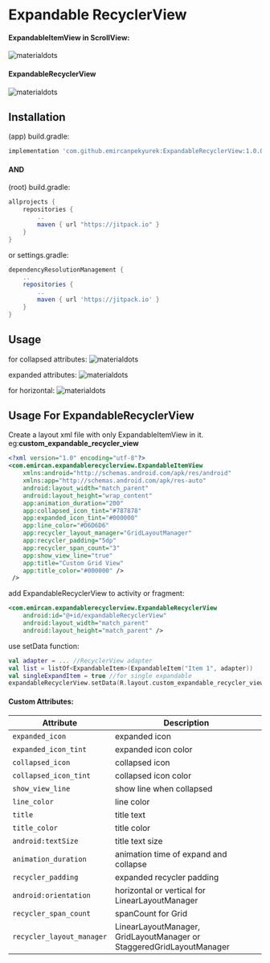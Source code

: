 # Expandable RecyclerView

#### ExpandableItemView in ScrollView:
![materialdots](https://github.com/emircanpekyurek/ExpandableRecyclerView/blob/master/readme_images/single.gif)
#### ExpandableRecyclerView
![materialdots](https://github.com/emircanpekyurek/ExpandableRecyclerView/blob/master/readme_images/recycler.gif)

## Installation
(app) build.gradle:
```gradle
implementation 'com.github.emircanpekyurek:ExpandableRecyclerView:1.0.0'
```

#### AND

(root) build.gradle:
```gradle
allprojects {
    repositories {
        ..
        maven { url "https://jitpack.io" }
    }
}
```
or settings.gradle:
```gradle
dependencyResolutionManagement {
    ..
    repositories {
        ..
        maven { url 'https://jitpack.io' }
    }
}
```

## Usage

for collapsed attributes:
![materialdots](https://github.com/emircanpekyurek/ExpandableRecyclerView/blob/master/readme_images/collapsed_usage.png)

expanded attributes:
![materialdots](https://github.com/emircanpekyurek/ExpandableRecyclerView/blob/master/readme_images/expanded_usage.png)

for horizontal:
![materialdots](https://github.com/emircanpekyurek/ExpandableRecyclerView/blob/master/readme_images/horizontal_usage.png)

## Usage For ExpandableRecyclerView

Create a layout xml file with only ExpandableItemView in it. eg:**custom_expandable_recycler_view**

```xml
<?xml version="1.0" encoding="utf-8"?>
<com.emircan.expandablerecyclerview.ExpandableItemView
    xmlns:android="http://schemas.android.com/apk/res/android"
    xmlns:app="http://schemas.android.com/apk/res-auto"
    android:layout_width="match_parent"
    android:layout_height="wrap_content"
    app:animation_duration="200"
    app:collapsed_icon_tint="#787878"
    app:expanded_icon_tint="#000000"
    app:line_color="#D6D6D6"
    app:recycler_layout_manager="GridLayoutManager"
    app:recycler_padding="5dp"
    app:recycler_span_count="3"
    app:show_view_line="true"
    app:title="Custom Grid View"
    app:title_color="#000000" />
 />
```

add ExpandableRecyclerView to activity or fragment:
```xml
<com.emircan.expandablerecyclerview.ExpandableRecyclerView
    android:id="@+id/expandableRecyclerView"
    android:layout_width="match_parent"
    android:layout_height="match_parent" />
```
use setData function:

```kotlin
val adapter = ... //RecyclerView adapter
val list = listOf<ExpandableItem>(ExpandableItem("Item 1", adapter))
val singleExpandItem = true //for single expandable
expandableRecyclerView.setData(R.layout.custom_expandable_recycler_view, list, singleExpandItem)
```



#### Custom Attributes:
| Attribute | Description |
| --- | --- |
| `expanded_icon` | expanded icon  |
| `expanded_icon_tint` | expanded icon color |
| `collapsed_icon` | collapsed icon |
| `collapsed_icon_tint` | collapsed icon color |
| `show_view_line` | show line when collapsed |
| `line_color` | line color |
| `title` | title text |
| `title_color` | title color |
| `android:textSize` | title text size |
| `animation_duration` | animation time of expand and collapse |
| `recycler_padding` | expanded recycler padding |
| `android:orientation` | horizontal or vertical for LinearLayoutManager |
| `recycler_span_count` | spanCount for Grid |
| `recycler_layout_manager` | LinearLayoutManager, GridLayoutManager or StaggeredGridLayoutManager |
